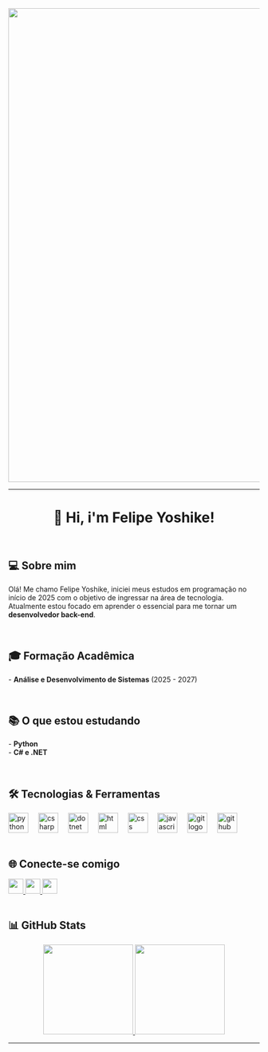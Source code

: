 <div align="center">
  <img width="950" src="https://i.imgur.com/tivAdbr.jpeg" />
</div>

---

<h1 align="center">👋 Hi, i'm Felipe Yoshike!</h1>

<br>


<h2 align="left">💻 Sobre mim</h2>

<p align="left">
  Olá! Me chamo Felipe Yoshike, iniciei meus estudos em programação no início de 2025 com o objetivo de ingressar na área de tecnologia.
  Atualmente estou focado em aprender o essencial para me tornar um <strong>desenvolvedor back-end</strong>.
</p>

<br>

<h2 align="left">🎓 Formação Acadêmica</h2>

<p align="left">
  - <strong>Análise e Desenvolvimento de Sistemas</strong> (2025 - 2027)
</p>

<br>

<h2 align="left">📚 O que estou estudando</h2>

<p align="left">
  - <strong>Python</strong><br>
  - <strong>C# e .NET</strong>
</p>

<br>

<h2 align="left">🛠️ Tecnologias & Ferramentas</h2>

<div align="left">
  <img src="https://skillicons.dev/icons?i=python" height="40" alt="python logo" />
  <img width="12" />
  <img src="https://skillicons.dev/icons?i=cs" height="40" alt="csharp logo" />
  <img width="12" />
  <img src="https://skillicons.dev/icons?i=dotnet" height="40" alt="dotnet logo" />
  <img width="12" />
  <img src="https://skillicons.dev/icons?i=html" height="40" alt="html logo" />
  <img width="12" />
  <img src="https://skillicons.dev/icons?i=css" height="40" alt="css logo" />
  <img width="12" />
  <img src="https://skillicons.dev/icons?i=js" height="40" alt="javascript logo" />
  <img width="12" />
  <img src="https://skillicons.dev/icons?i=git" height="40" alt="git logo" />
  <img width="12" />
  <img src="https://skillicons.dev/icons?i=github" height="40" alt="github logo" />
</div>

<br>

<h2 align="left">🌐 Conecte-se comigo</h2>

<div align="left">
  <a href="https://www.linkedin.com/in/felipeyoshike" target="_blank">
    <img src="https://img.shields.io/static/v1?message=LinkedIn&logo=linkedin&label=&color=0077B5&logoColor=white&style=for-the-badge" height="30" />
  </a>
  <a href="mailto:kfelipekky@gmail.com" target="_blank">
    <img src="https://img.shields.io/static/v1?message=Gmail&logo=gmail&label=&color=D14836&logoColor=white&style=for-the-badge" height="30" />
  </a>
  <a href="https://instagram.com/felipekkenji" target="_blank">
    <img src="https://img.shields.io/static/v1?message=Instagram&logo=instagram&label=&color=E4405F&logoColor=white&style=for-the-badge" height="30" />
  </a>
</div>


<br>

<h2 align="left">📊 GitHub Stats</h2>

<div align="center">
  <a href="https://github.com/felipekenjii">
    <img height="180em" src="https://github-readme-stats.vercel.app/api?username=felipekenjii&show_icons=true&theme=dracula&include_all_commits=true&count_private=true"/>
    <img height="180em" src="https://github-readme-stats.vercel.app/api/top-langs/?username=felipekenjii&layout=compact&langs_count=6&theme=dracula"/>
  </a>
</div>

---
